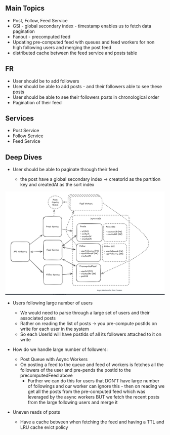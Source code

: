 ## Main Topics

- Post, Follow, Feed Service
- GSI - global secondary index - timestamp enables us to fetch data pagination
- Fanout - precomputed feed
- Updating pre-computed feed with queues and feed workers for non high following users and merging the post feed
- distributed cache between the feed service and posts table

## FR

- User should be to add followers
- User should be able to add posts - and their followers able to see these posts
- User should be able to see their followers posts in chronological order
- Pagination of their feed

## Services

- Post Service
- Follow Service
- Feed Service

## Deep Dives

- User should be able to paginate through their feed

  - the post have a global secondary index -> creatorId as the partition key and createdAt as the sort index

![alt text](./Images/FBNewsFeed.png)

- Users following large number of users

  - We would need to parse through a large set of users and their associated posts
  - Rather on reading the list of posts -> you pre-compute postIds on write for each user in the system
  - So each UserId will have postIds of all its followers attached to it on write

- How do we handle large number of followers:

  - Post Queue with Async Workers
  - On posting a feed to the queue and feed of workers is fetches all the followers of the user and pre-pends the postId to the precomputedFeed above
    - Further we can do this for users that DON'T have large number of followings and our worker can ignore this - then on reading we get all the posts from the pre-computed feed which was leveraged by the async workers BUT we fetch the recent posts from the large following users and merge it

- Uneven reads of posts
  - Have a cache between when fetching the feed and having a TTL and LRU cache evict policy
